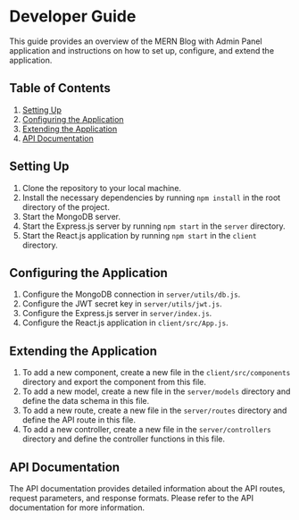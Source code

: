 # Developer Guide

This guide provides an overview of the MERN Blog with Admin Panel application and instructions on how to set up, configure, and extend the application.

## Table of Contents

1. [Setting Up](#setting-up)
2. [Configuring the Application](#configuring-the-application)
3. [Extending the Application](#extending-the-application)
4. [API Documentation](#api-documentation)

## Setting Up

1. Clone the repository to your local machine.
2. Install the necessary dependencies by running `npm install` in the root directory of the project.
3. Start the MongoDB server.
4. Start the Express.js server by running `npm start` in the `server` directory.
5. Start the React.js application by running `npm start` in the `client` directory.

## Configuring the Application

1. Configure the MongoDB connection in `server/utils/db.js`.
2. Configure the JWT secret key in `server/utils/jwt.js`.
3. Configure the Express.js server in `server/index.js`.
4. Configure the React.js application in `client/src/App.js`.

## Extending the Application

1. To add a new component, create a new file in the `client/src/components` directory and export the component from this file.
2. To add a new model, create a new file in the `server/models` directory and define the data schema in this file.
3. To add a new route, create a new file in the `server/routes` directory and define the API route in this file.
4. To add a new controller, create a new file in the `server/controllers` directory and define the controller functions in this file.

## API Documentation

The API documentation provides detailed information about the API routes, request parameters, and response formats. Please refer to the API documentation for more information.